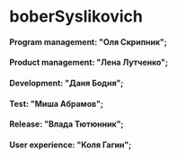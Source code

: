 # boberSyslikovich


#### Program management: "Оля Скрипник";  
#### Product management: "Лена Лутченко"; 
#### Development: "Даня Бодня"; 
#### Test: "Миша Абрамов";  
#### Release: "Влада Тютюнник"; 
#### User experience: "Коля Гагин"; 

